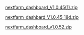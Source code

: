 
[nextfarm_dashboard_V1.0.45(1).zip](https://github.com/user-attachments/files/17060519/nextfarm_dashboard_V1.0.45.1.zip)




[nextfarm_dashbard_V1.0.45_18d.zip](https://github.com/user-attachments/files/17410221/nextfarm_dashbard_V1.0.45_18d.zip)






[nextfarm_dashboard_v1.0.52.zip](https://github.com/user-attachments/files/17338264/nextfarm_dashboard_v1.0.52.zip)
